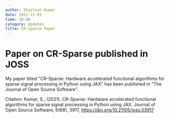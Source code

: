 ```yaml
---
author: Shailesh Kumar
date: 2021-12-03
time: 18:00
category: Updates
title: CR-Sparse Paper
---
```


# Paper on CR-Sparse published in JOSS




My paper titled 
"CR-Sparse: Hardware accelerated functional algorithms for sparse signal processing in Python using JAX"
has been published in "The Journal of Open Source Software".


Citation: Kumar, S., (2021). CR-Sparse: Hardware accelerated functional
algorithms for sparse signal processing in Python using JAX. 
Journal of Open Source Software, 6(68), 3917, 
https://doi.org/10.21105/joss.03917
   
